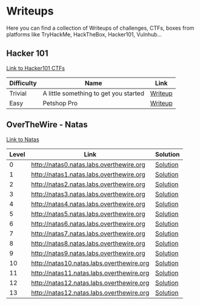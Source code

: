 # Writeups

Here you can find a collection of Writeups of challenges, CTFs, boxes from platforms like TryHackMe, HackTheBox, Hacker101, Vulnhub...


## Hacker 101

[Link to Hacker101 CTFs](https://ctf.hacker101.com/)


| Difficulty | Name                                   | Link            |
|------------|----------------------------------------|-----------------|
| Trivial    | A little something to get you started  | [Writeup](https://github.com/jupitersinsight/writeups/blob/main/hacker101/ctfs/A%20little%20something%20to%20get%20you%20started/writeup.md)|
| Easy       | Petshop Pro                            | [Writeup](https://github.com/jupitersinsight/writeups/blob/main/hacker101/ctfs/Petshop%20Pro/writeup.md)|

## OverTheWire - Natas

[Link to Natas](https://overthewire.org/wargames/natas/)

| Level | Link | Solution |
|-------|------|----------|
|0      | http://natas0.natas.labs.overthewire.org | [Solution](https://github.com/jupitersinsight/writeups/blob/main/overthewire/natas/level0/writeup.md)|
|1      | http://natas1.natas.labs.overthewire.org | [Solution](https://github.com/jupitersinsight/writeups/blob/main/overthewire/natas/level1/writeup.md)|
|2      | http://natas2.natas.labs.overthewire.org | [Solution](https://github.com/jupitersinsight/writeups/blob/main/overthewire/natas/level2/writeup.md)|
|3      | http://natas3.natas.labs.overthewire.org | [Solution](https://github.com/jupitersinsight/writeups/blob/main/overthewire/natas/level3/writeup.md)|
|4      | http://natas4.natas.labs.overthewire.org | [Solution](https://github.com/jupitersinsight/writeups/blob/main/overthewire/natas/level4/writeup.md)|
|5      | http://natas5.natas.labs.overthewire.org | [Solution](https://github.com/jupitersinsight/writeups/blob/main/overthewire/natas/level5/writeup.md)|
|6      | http://natas6.natas.labs.overthewire.org | [Solution](https://github.com/jupitersinsight/writeups/blob/main/overthewire/natas/level6/writeup.md)|
|7      | http://natas7.natas.labs.overthewire.org | [Solution](https://github.com/jupitersinsight/writeups/blob/main/overthewire/natas/level7/writeup.md)|
|8      | http://natas8.natas.labs.overthewire.org | [Solution](https://github.com/jupitersinsight/writeups/blob/main/overthewire/natas/level8/writeup.md)|
|9      | http://natas9.natas.labs.overthewire.org | [Solution](https://github.com/jupitersinsight/writeups/blob/main/overthewire/natas/level9/writeup.md)|
|10     | http://natas10.natas.labs.overthewire.org | [Solution](https://github.com/jupitersinsight/writeups/blob/main/overthewire/natas/level10/writeup.md)|
|11     | http://natas11.natas.labs.overthewire.org | [Solution](https://github.com/jupitersinsight/writeups/blob/main/overthewire/natas/level11/writeup.md)|
|12     | http://natas12.natas.labs.overthewire.org | [Solution](https://github.com/jupitersinsight/writeups/blob/main/overthewire/natas/level12/writeup.md)|
|13     | http://natas12.natas.labs.overthewire.org | [Solution](https://github.com/jupitersinsight/writeups/blob/main/overthewire/natas/level13/writeup.md)|
